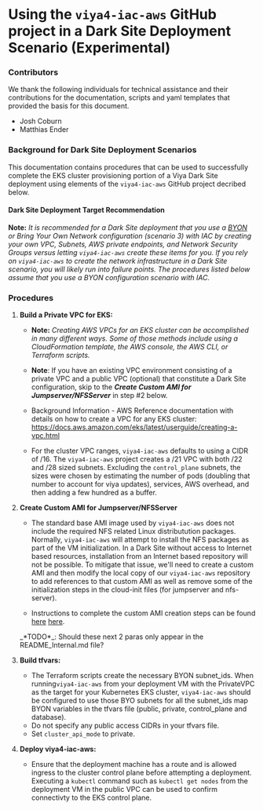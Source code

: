 # Using the `viya4-iac-aws` GitHub project in a Dark Site Deployment Scenario (Experimental)

### Contributors

We thank the following individuals for technical assistance and their contributions for the documentation, scripts and yaml templates that provided the basis for this document.
- Josh Coburn
- Matthias Ender

### Background for Dark Site Deployment Scenarios

This documentation contains procedures that can be used to successfully complete the EKS cluster provisioning portion of a Viya Dark Site deployment using elements of the `viya4-iac-aws` GitHub project decribed below.

#### Dark Site Deployment Target Recommendation
**Note:** _It is recommended for a Dark Site deployment that you use a [BYON](https://github.com/sassoftware/viya4-iac-aws/blob/main/docs/user/BYOnetwork.md) or Bring Your Own Network configuration (scenario 3)  with IAC by creating your own VPC, Subnets, AWS private endpoints, and Network Security Groups versus letting `viya4-iac-aws` create these items for you.  If you rely on `viya4-iac-aws` to create the network infrastructure in a Dark Site scenario, you will likely run into failure points.  The procedures listed below assume that you use a BYON configuration scenario with IAC._

### Procedures

1.  **Build a Private VPC for EKS:**

    - **Note:** _Creating AWS VPCs for an EKS cluster can be accomplished in many different ways. Some of those methods include using a CloudFormation template, the AWS console, the AWS CLI, or Terraform scripts._

    - **Note**: If you have an existing VPC environment consisting of a private VPC and a public VPC (optional) that constitute a Dark Site configuration, skip to the **_Create Custom AMI for Jumpserver/NFSServer_** in step #2 below.

    - Background Information - AWS Reference documentation with details on how to create a VPC for any EKS cluster: https://docs.aws.amazon.com/eks/latest/userguide/creating-a-vpc.html

    - For the cluster VPC ranges, `viya4-iac-aws` defaults to using a CIDR of /16. The `viya4-iac-aws` project creates a /21 VPC with both /22 and /28 sized subnets.  Excluding the `control_plane` subnets, the sizes were chosen by estimating the number of pods (doubling that number to account for viya updates), services, AWS overhead, and then adding a few hundred as a buffer.  

2.  **Create Custom AMI for Jumpserver/NFSServer**
    - The standard base AMI image used by `viya4-iac-aws` does not include the required NFS related Linux distributution packages.  Normally, `viya4-iac-aws` will attempt to install the NFS packages as part of the VM initialization.  In a Dark Site without access to Internet based resources, installation from an Internet based repository will not be possible.  To mitigate that issue, we'll need to create a custom AMI and then modify the local copy of our `viya4-iac-aws` repository to add references to that custom AMI as well as remove some of the initialization steps in the cloud-init files (for jumpserver and nfs-server). 

    - Instructions to complete the custom AMI creation steps can be found [here](https://github.com/sassoftware/viya4-iac-aws/tree/feat/iac-1117/viya4-iac-aws-darksite/custom-ami/) [here](https://github.com/sassoftware/viya4-iac-aws/tree/main/viya4-aws-darksite/custom-ami/).

    <p>_*TODO*_: Should these next 2 paras only appear in the README_Internal.md file?</p>

3.  **Build tfvars:**
    - The Terraform scripts create the necessary BYON subnet_ids. When running`viya4-iac-aws` from your deployment VM with the PrivateVPC as the target for your Kubernetes EKS cluster, `viya4-iac-aws` should be configured to use those BYO subnets for all the subnet_ids map BYON variables in the tfvars file (public, private, control_plane and database).
    - Do not specify any public access CIDRs in your tfvars file.
    - Set `cluster_api_mode` to private.

4.  **Deploy viya4-iac-aws:**
    - Ensure that the deployment machine has a route and is allowed ingress to the cluster control plane before attempting a deployment. Executing a `kubectl` command such as `kubectl get nodes` from the deployment VM in the public VPC can be used to confirm connectivty to the EKS control plane.
